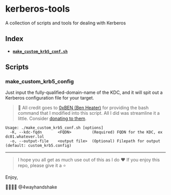 # kerberos-tools
A collection of scripts and tools for dealing with Kerberos

## Index

- [**`make_custom_krb5_conf.sh`**](#make_custom_krb5_config)

## Scripts

### make_custom_krb5_config

Just input the fully-qualified-domain-name of the KDC, and it will spit out a Kerberos configuration file for your target.

> :pray: All credit goes to [0xBEN (Ben Heater)](https://notes.benheater.com/books/active-directory/page/kerberos-authentication-from-kali) for providing the bash command that I modified into this script. All I did was streamline it a little. Consider [donating to them](https://notes.benheater.com/books/contribute/page/have-i-helped-you-today).

```
Usage: ./make_custom_krb5_conf.sh [options]
  -K, --kdc-fqdn       <FQDN>         (Required) FQDN for the KDC, ex dc01.whatever.lol
  -o, --output-file    <output file>  (Optional) Filepath for output (default: custom_krb5.config)
```

---

> I hope you all get as much use out of this as I do :heart: If you enjoy this repo, please give it a :star:

Enjoy,

:handshake::handshake::handshake::handshake:
@4wayhandshake
